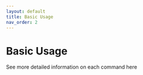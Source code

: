 ```yaml
---
layout: default
title: Basic Usage
nav_order: 2
---
```

# Basic Usage
See more detailed information on each command here